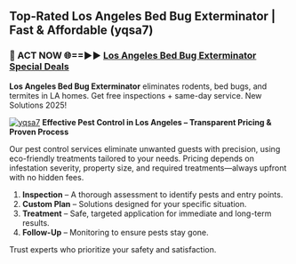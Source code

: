 ## Top-Rated Los Angeles Bed Bug Exterminator | Fast & Affordable (yqsa7)

<h3>🐜 ACT NOW 🌐==►► <a href="https://tinyurl.com/yc7vsfwc" rel="nofollow">Los Angeles Bed Bug Exterminator Special Deals</a></h3>

**Los Angeles Bed Bug Exterminator** eliminates rodents, bed bugs, and termites in LA homes. Get free inspections + same-day service. New Solutions 2025!

[![yqsa7](https://i.imgur.com/1VzRXn8.jpeg)](https://tinyurl.com/yc7vsfwc)
**Effective Pest Control in Los Angeles – Transparent Pricing & Proven Process**  

Our pest control services eliminate unwanted guests with precision, using eco-friendly treatments tailored to your needs. Pricing depends on infestation severity, property size, and required treatments—always upfront with no hidden fees.  

1. **Inspection** – A thorough assessment to identify pests and entry points.  
2. **Custom Plan** – Solutions designed for your specific situation.  
3. **Treatment** – Safe, targeted application for immediate and long-term results.  
4. **Follow-Up** – Monitoring to ensure pests stay gone.  

Trust experts who prioritize your safety and satisfaction.